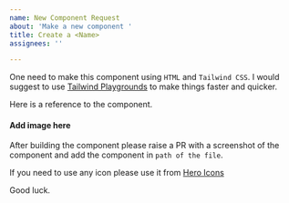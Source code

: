 ```yaml
---
name: New Component Request
about: 'Make a new component '
title: Create a <Name>
assignees: ''

---
```


One need to make this component using `HTML` and `Tailwind CSS`. I would suggest to use [Tailwind Playgrounds](https://play.tailwindcss.com/) to make things faster and quicker.

Here is a reference to the component. 
#### Add image here

After building the component please raise a PR with a screenshot of the component and add the component in `path of the file`. 
  
If you need to use any icon please use it from [Hero Icons](https://heroicons.com/)

Good luck.
